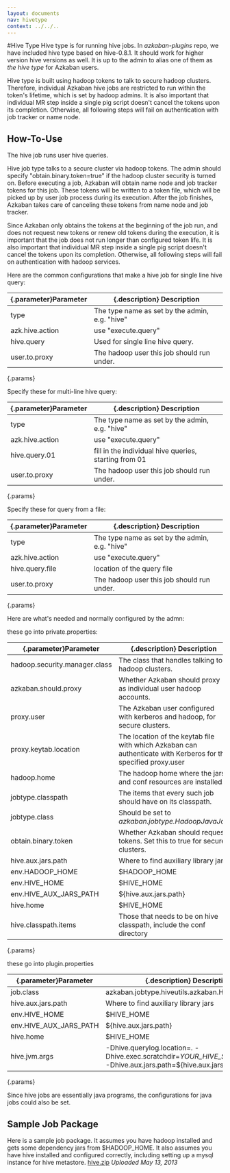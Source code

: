 ```yaml
---
layout: documents
nav: hivetype
context: ../../..
---
```


#Hive Type
Hive type is for running hive jobs. In _azkaban-plugins_ repo, we have included hive type based on hive-0.8.1. It should work for higher version hive versions as well. It is up to the admin to alias one of them as _the hive type_ for Azkaban users.

Hive type is built using hadoop tokens to talk to secure hadoop clusters. Therefore, individual Azkaban hive jobs are restricted to run within the token's lifetime, which is set by hadoop admins. It is also important that individual MR step inside a single pig script doesn't cancel the tokens upon its completion. Otherwise, all following steps will fail on authentication with job tracker or name node.

## How-To-Use

The hive job runs user hive queries. 

Hive job type talks to a secure cluster via hadoop tokens. The admin should specify "obtain.binary.token=true" if the hadoop cluster security is turned on. Before executing a job, Azkaban will obtain name node and job tracker tokens for this job. These tokens will be written to a token file, which will be picked up by user job process during its execution. After the job finishes, Azkaban takes care of canceling these tokens from name node and job tracker. <br/>

Since Azkaban only obtains the tokens at the beginning of the job run, and does not request new tokens or renew old tokens during the execution, it is important that the job does not run longer than configured token life. It is also important that individual MR step inside a single pig script doesn't cancel the tokens upon its completion. Otherwise, all following steps will fail on authentication with hadoop services.<br/>

Here are the common configurations that make a hive job for single line hive query:

|{.parameter}Parameter               |{.description} Description                                                       					|
|---------------------|-----------------------------------------------------------------------------------------------------------------|
|type		          | The type name as set by the admin, e.g. "hive"												                 	|
|azk.hive.action      | use "execute.query"															|
|hive.query      	  | Used for single line hive query.																				|
|user.to.proxy		  | The hadoop user this job should run under.  																	|
{.params}

Specify these for multi-line hive query:

|{.parameter}Parameter               |{.description} Description                                                       					|
|---------------------|-----------------------------------------------------------------------------------------------------------------|
|type		          | The type name as set by the admin, e.g. "hive"												                 											|
|azk.hive.action      | use "execute.query"															|
|hive.query.01     	  | fill in the individual hive queries, starting from 01																				|
|user.to.proxy		  | The hadoop user this job should run under.  																	|
{.params}

Specify these for query from a file:

|{.parameter}Parameter               |{.description} Description                                                       					|
|---------------------|-----------------------------------------------------------------------------------------------------------------|
|type		          | The type name as set by the admin, e.g. "hive"												                 											|
|azk.hive.action      | use "execute.query"															|
|hive.query.file   	  | location of the query file																				|
|user.to.proxy		  | The hadoop user this job should run under.  																	|
{.params}

Here are what's needed and normally configured by the admn:

these go into private.properties:

|{.parameter}Parameter               |{.description} Description																		|
|---------------------|-----------------------------------------------------------------------------------------------------------------|
|hadoop.security.manager.class | The class that handles talking to hadoop clusters.														|
|azkaban.should.proxy          | Whether Azkaban should proxy as individual user hadoop accounts.										|
|proxy.user          			| The Azkaban user configured with kerberos and hadoop, for secure clusters.							|
|proxy.keytab.location         | The location of the keytab file with which Azkaban can authenticate with Kerberos for the specified proxy.user		|
|hadoop.home          			| The hadoop home where the jars and conf resources are installed.										|
|jobtype.classpath				| The items that every such job should have on its classpath.											|
|jobtype.class					| Should be set to _azkaban.jobtype.HadoopJavaJob_														|
|obtain.binary.token			| Whether Azkaban should request tokens. Set this to true for secure clusters.							|
|hive.aux.jars.path				| Where to find auxiliary library jars																	|
|env.HADOOP\_HOME			| $HADOOP\_HOME							|
|env.HIVE\_HOME					| $HIVE\_HOME													|
|env.HIVE\_AUX\_JARS\_PATH			| $\{hive\.aux\.jars\.path\}							|
|hive.home						| $HIVE\_HOME														|
|hive.classpath.items			| Those that needs to be on hive classpath, include the conf directory							|
{.params}

these go into plugin.properties

|{.parameter}Parameter               |{.description} Description																		|
|---------------------|-----------------------------------------------------------------------------------------------------------------|
|job.class			  | azkaban.jobtype.hiveutils.azkaban.HiveViaAzkaban																|
|hive.aux.jars.path				| Where to find auxiliary library jars																	|
|env.HIVE\_HOME					| $HIVE\_HOME													|
|env.HIVE\_AUX\_JARS\_PATH			| $\{hive.aux.jars.path\}							|
|hive.home						| $HIVE\_HOME														|
|hive.jvm.args					| -Dhive.querylog.location=. -Dhive.exec.scratchdir=_YOUR\_HIVE\_SCRATCH\_DIR_	-Dhive.aux.jars.path=$\{hive.aux.jars.path\}	|
{.params}

Since hive jobs are essentially java programs, the configurations for java jobs could also be set.


## Sample Job Package

Here is a sample job package. It assumes you have hadoop installed and gets some dependency jars from $HADOOP\_HOME.
It also assumes you have hive installed and configured correctly, including setting up a mysql instance for hive metastore.
[hive.zip](https://s3.amazonaws.com/azkaban2/azkaban2/samplejobs/hive.zip) _Uploaded May 13, 2013_
